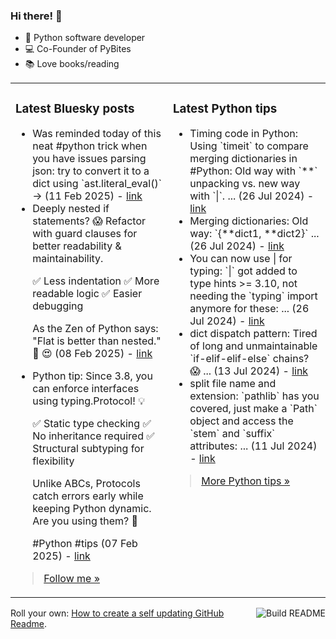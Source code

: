 ### Hi there! 👋

- 🐍 Python software developer
- 💻 Co-Founder of PyBites
- 📚 Love books/reading

<table><tr><td valign="top" width="50%">

### Latest Bluesky posts

<ul>

  <li>
    Was reminded today of this neat #python trick when you have issues parsing json: try to convert it to a dict using `ast.literal_eval()` -> (11 Feb 2025) - <a href="https://bsky.app/profile/bbelderbos.bsky.social/post/3lhvrdhne3k2h" target="_blank">link</a>
  </li>

  <li>
    Deeply nested if statements? 😱 Refactor with guard clauses for better readability & maintainability.

✅ Less indentation
✅ More readable logic
✅ Easier debugging

As the Zen of Python says: "Flat is better than nested." 🐍 😍 (08 Feb 2025) - <a href="https://bsky.app/profile/bbelderbos.bsky.social/post/3lhnn4iydds2a" target="_blank">link</a>
  </li>

  <li>
    Python tip: Since 3.8, you can enforce interfaces using typing.Protocol! 💡

✅ Static type checking
✅ No inheritance required
✅ Structural subtyping for flexibility

Unlike ABCs, Protocols catch errors early while keeping Python dynamic. Are you using them? 🤔 

#Python #tips (07 Feb 2025) - <a href="https://bsky.app/profile/bbelderbos.bsky.social/post/3lhlahjhs622n" target="_blank">link</a>
  </li>

</ul>

> <a href="https://bsky.app/profile/bbelderbos.bsky.social" target="_blank">Follow me &raquo;</a>


</td><td valign="top" width="50%">

### Latest Python tips

<ul>

  <li>
    Timing code in Python: Using `timeit` to compare merging dictionaries in #Python: Old way with `**` unpacking vs. new way with `|`. ... (26 Jul 2024) - <a href="https://github.com/bbelderbos/bobcodesit/blob/main/notes/20240726111622.md" target="_blank">link</a>
  </li>

  <li>
    Merging dictionaries: Old way: `{**dict1, **dict2}` ... (26 Jul 2024) - <a href="https://github.com/bbelderbos/bobcodesit/blob/main/notes/20240726111507.md" target="_blank">link</a>
  </li>

  <li>
    You can now use | for typing: `|` got added to type hints >= 3.10, not needing the `typing` import anymore for these: ... (26 Jul 2024) - <a href="https://github.com/bbelderbos/bobcodesit/blob/main/notes/20240726111223.md" target="_blank">link</a>
  </li>

  <li>
    dict dispatch pattern: Tired of long and unmaintainable `if-elif-elif-else` chains? 😱 ... (13 Jul 2024) - <a href="https://github.com/bbelderbos/bobcodesit/blob/main/notes/20240713105037.md" target="_blank">link</a>
  </li>

  <li>
    split file name and extension: `pathlib` has you covered, just make a `Path` object and access the `stem` and `suffix` attributes: ... (11 Jul 2024) - <a href="https://github.com/bbelderbos/bobcodesit/blob/main/notes/20240711112258.md" target="_blank">link</a>
  </li>

</ul>

> <a href="https://github.com/bbelderbos/bobcodesit" target="_blank">More Python tips &raquo;</a>

</td>
</tr></table>

<a href="https://github.com/bbelderbos/bbelderbos/actions" target="_blank"><img src="https://github.com/bbelderbos/bbelderbos/workflows/Daily%20Update/badge.svg" align="right" alt="Build README"></a>Roll your own: <a href="https://pybit.es/articles/how-to-create-a-self-updating-github-readme/" target="_blank">How to create a self updating GitHub Readme</a>.